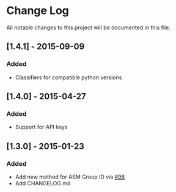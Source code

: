 # Change Log
All notable changes to this project will be documented in this file.

## [1.4.1] - 2015-09-09
### Added
- Classifiers for compatible python versions

## [1.4.0] - 2015-04-27
### Added
- Support for API keys

## [1.3.0] - 2015-01-23
### Added
- Add new method for ASM Group ID via [#98](https://github.com/sendgrid/sendgrid-python/pull/98)
- Add CHANGELOG.md

